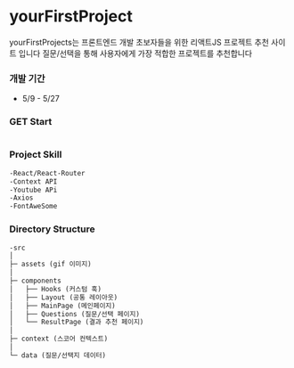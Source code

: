 # yourFirstProject

yourFirstProjects는 프론트엔드 개발 초보자들을 위한 리액트JS 프로젝트 추천 사이트 입니다
질문/선택을 통해 사용자에게 가장 적합한 프로젝트를 추천합니다 



### 개발 기간 

- 5/9 - 5/27

### GET Start 

```markdown

```

### Project Skill

```markdown
-React/React-Router
-Context API
-Youtube APi
-Axios
-FontAweSome
```

### Directory Structure 

```markdown
-src
│
├─ assets (gif 이미지)
│
├─ components
│   ├── Hooks (커스텀 훅)
│   ├── Layout (공통 레이아웃)
│   ├── MainPage (메인페이지)
│   ├── Questions (질문/선택 페이지)
│   └── ResultPage (결과 추천 페이지)
│
├─ context (스코어 컨텍스트)
│
└─ data (질문/선택지 데이터)
```



